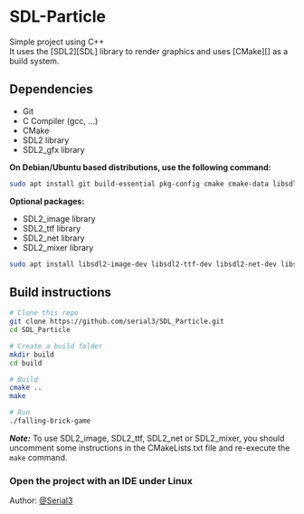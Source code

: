 # SDL-Particle

Simple project using C++<br>
It uses the [SDL2][SDL] library to render graphics and uses [CMake][] as a build system.<br>

## Dependencies

- Git
- C Compiler (gcc, ...)
- CMake
- SDL2 library
- SDL2_gfx library

**On Debian/Ubuntu based distributions, use the following command:**

```sh
sudo apt install git build-essential pkg-config cmake cmake-data libsdl2-dev libsdl2-gfx-dev
```

**Optional packages:**

- SDL2_image library
- SDL2_ttf library
- SDL2_net library
- SDL2_mixer library

```sh
sudo apt install libsdl2-image-dev libsdl2-ttf-dev libsdl2-net-dev libsdl2-mixer-dev
```

## Build instructions

```sh
# Clone this repo
git clone https://github.com/serial3/SDL_Particle.git
cd SDL_Particle

# Create a build folder
mkdir build
cd build

# Build
cmake ..
make

# Run
./falling-brick-game
```

***Note:*** To use SDL2_image, SDL2_ttf, SDL2_net or SDL2_mixer, you should
uncomment some instructions in the CMakeLists.txt file and re-execute the
`make` command.

### Open the project with an IDE under Linux

Author: [@Serial3](https://github.com/serial3)
